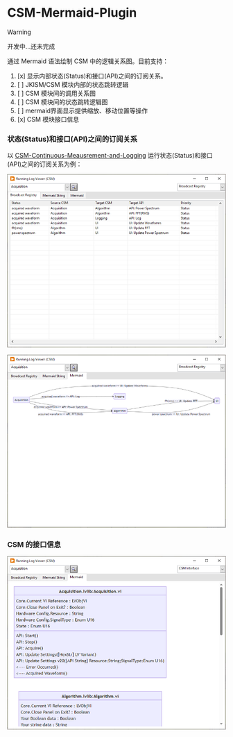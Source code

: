 # CSM-Mermaid-Plugin

> [!WARNING]
> 开发中...还未完成

通过 Mermaid 语法绘制 CSM 中的逻辑关系图。目前支持：

1. [x] 显示内部状态(Status)和接口(API)之间的订阅关系。
2. [ ] JKISM/CSM 模块内部的状态跳转逻辑
3. [ ] CSM 模块间的调用关系图
4. [ ] CSM 模块间的状态跳转逻辑图
5. [ ] mermaid界面显示提供缩放、移动位置等操作
6. [x] CSM 模块接口信息

### 状态(Status)和接口(API)之间的订阅关系

以 [CSM-Continuous-Meausrement-and-Logging](https://github.com/NEVSTOP-LAB/CSM-Continuous-Meausrement-and-Logging) 运行状态(Status)和接口(API)之间的订阅关系为例：

![状态(Status)和接口(API)之间的订阅关系.table](./.doc/1.png)

![状态(Status)和接口(API)之间的订阅关系.mermaid](./.doc/2.png)

### CSM 的接口信息

![image](./.doc/4.png)